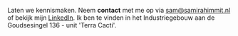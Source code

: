 Laten we kennismaken. Neem **contact** met me op via [sam@samirahimmit.nl](mailto:sam@samirahimmit.nl) of bekijk mijn [LinkedIn](https://nl.linkedin.com/in/samirahimmit). Ik ben te vinden in het Industriegebouw aan de Goudsesingel 136 - unit 'Terra Cacti'. 
